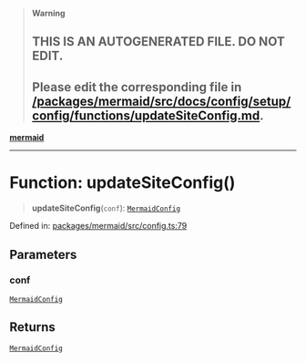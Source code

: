 > **Warning**
>
> ## THIS IS AN AUTOGENERATED FILE. DO NOT EDIT.
>
> ## Please edit the corresponding file in [/packages/mermaid/src/docs/config/setup/config/functions/updateSiteConfig.md](../../../../../packages/mermaid/src/docs/config/setup/config/functions/updateSiteConfig.md).

[**mermaid**](../../README.md)

---

# Function: updateSiteConfig()

> **updateSiteConfig**(`conf`): [`MermaidConfig`](../../mermaid/interfaces/MermaidConfig.md)

Defined in: [packages/mermaid/src/config.ts:79](https://github.com/mermaid-js/mermaid/blob/master/packages/mermaid/src/config.ts#L79)

## Parameters

### conf

[`MermaidConfig`](../../mermaid/interfaces/MermaidConfig.md)

## Returns

[`MermaidConfig`](../../mermaid/interfaces/MermaidConfig.md)

